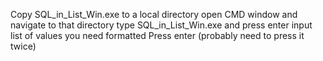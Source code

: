 Copy SQL_in_List_Win.exe to a local directory
open CMD window and navigate to that directory
type SQL_in_List_Win.exe and press enter
input list of values you need formatted 
Press enter (probably need to press it twice)